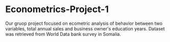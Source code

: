 # Econometrics-Project-1

Our gruop project focused on ecometric analysis of behavior between two variables, total annual sales and business owner's education years. Dataset was retrieved from World Data bank survey in Somalia. 
